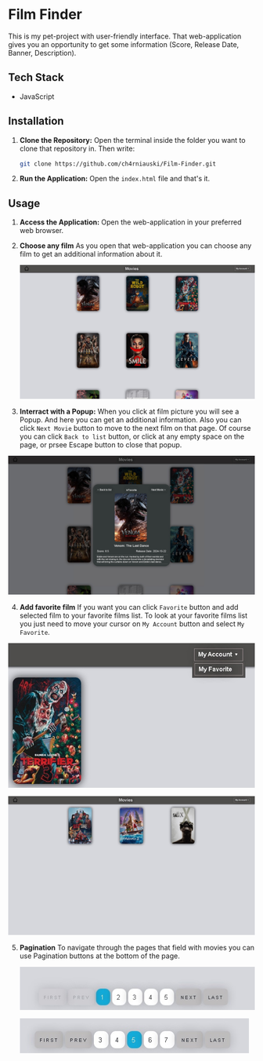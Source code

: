 # Film Finder

This is my pet-project with user-friendly interface. That web-application gives you an opportunity to get some information (Score, Release Date, Banner, Description).

## Tech Stack

- JavaScript

## Installation

1. **Clone the Repository:** Open the terminal inside the folder you want to clone that repository in. Then write:

     ```bash
   git clone https://github.com/ch4rniauski/Film-Finder.git
2. **Run the Application:** Open the `index.html` file and that's it.

## Usage

1. **Access the Application:** Open the web-application in your preferred web browser.
2. **Choose any film** As you open that web-application you can choose any film to get an additional information about it.

   ![image](https://github.com/ch4rniauski/Film-Finder/blob/main/Screenshots/Start%20Page.jpg?raw=true)
   
3. **Interract with a Popup:** When you click at film picture you will see a Popup. And here you can get an additional information. Also you can click `Next Movie` button to move to the next film on that page. Of course you can click `Back to list` button, or click at any empty space on the page, or prsee Escape button to close that popup.
   
  ![image](https://github.com/ch4rniauski/Film-Finder/blob/main/Screenshots/Popup.jpg?raw=true)
  
4. **Add favorite film** If you want you can click `Favorite` button and add selected film to your favorite films list. To look at your favorite films list you just need to move your cursor on `My Account` button and select `My Favorite`.
   
  ![image](https://github.com/ch4rniauski/Film-Finder/blob/main/Screenshots/My%20Favorite.jpg?raw=true)
  
  ![image](https://github.com/ch4rniauski/Film-Finder/blob/main/Screenshots/My%20Favorite%20films%20list.jpg?raw=true)
  
5. **Pagination** To navigate through the pages that field with movies you can use Pagination buttons at the bottom of the page.
   
   ![image](https://github.com/ch4rniauski/Film-Finder/blob/main/Screenshots/Pagination1.jpg?raw=true)
   
   ![image](https://github.com/ch4rniauski/Film-Finder/blob/main/Screenshots/Pagination2.jpg?raw=true)
